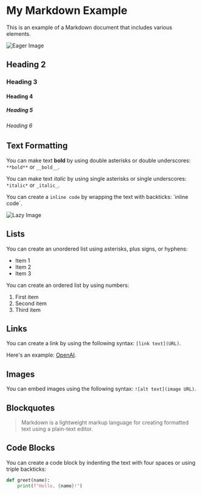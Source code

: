 # My Markdown Example

This is an example of a Markdown document that includes various elements.

![Eager Image](/assets/placeholder.jpg?width=960&height=960)

## Heading 2

### Heading 3

#### Heading 4

##### Heading 5

###### Heading 6

## Text Formatting

You can make text **bold** by using double asterisks or double underscores: `**bold**` or `__bold__`.

You can make text _italic_ by using single asterisks or single underscores: `*italic*` or `_italic_`.

You can create a `inline code` by wrapping the text with backticks: \`inline code\`.

![Lazy Image](/assets/placeholder.jpg?width=960&height=600&lazy=true)

## Lists

You can create an unordered list using asterisks, plus signs, or hyphens:

- Item 1
- Item 2
- Item 3

You can create an ordered list by using numbers:

1. First item
2. Second item
3. Third item

## Links

You can create a link by using the following syntax: `[link text](URL)`.

Here's an example: [OpenAI](https://www.openai.com).

## Images

You can embed images using the following syntax: `![alt text](image URL)`.

## Blockquotes

> Markdown is a lightweight markup language for creating formatted text using a plain-text editor.

## Code Blocks

You can create a code block by indenting the text with four spaces or using triple backticks:

```python
def greet(name):
    print(f"Hello, {name}!")
```

